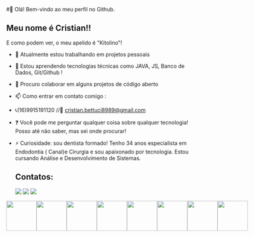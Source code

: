 #👋 Olá! Bem-vindo ao meu perfil no Github.
## Meu nome é Cristian!!
E como podem ver, o meu apelido é "Kitolino"!

- 🔭 Atualmente estou trabalhando em projetos pessoais
- 🌱 Estou aprendendo tecnologias técnicas como JAVA, JS, Banco de Dados, Git/Github !
- 👯 Procuro colaborar em alguns projetos de código aberto
- 📫 Como entrar em contato comigo :
- 📞(16)9915191120 //📧 cristian.bettuci8989@gmail.com
- ❓ Você pode me perguntar qualquer coisa sobre qualquer tecnologia! Posso até não saber, mas sei onde procurar!
- ⚡ Curiosidade: sou dentista formado! Tenho 34 anos especialista em Endodontia ( Canal)e Cirurgia
 e sou apaixonado por tecnologia. Estou cursando Análise e Desenvolvimento de Sistemas.

  ## Contatos:
  <a href="https://instagram.com/seu-usuário-instagram-aqui](https://www.instagram.com/cbettuci/" target="_blank"><img loading="lazy" src="https://img.shields.io/badge/-Instagram-%23E4405F?style=for-the-badge&logo=instagram&logoColor=white" target="_blank"></a>
  <a href = "mailto:cristian.bettuci8989@gmail.com"><img loading="lazy" src="https://img.shields.io/badge/Gmail-D14836?style=for-the-badge&logo=gmail&logoColor=white" target="_blank"></a>
  <a href = "https://www.linkedin.com/in/cristian-s-bettuci-2398b9289/" target="_blank"><img loading="lazy" src="https://img.shields.io/badge/-LinkedIn-%230077B5?style=for-the-badge&logo=linkedin&logoColor=white" target="_blank"></a> 
  


<div style="display: flex;">
<img src="https://cdn.jsdelivr.net/gh/devicons/devicon@latest/icons/html5/html5-original-wordmark.svg"  width="80" height="80"/>
<img src="https://cdn.jsdelivr.net/gh/devicons/devicon@latest/icons/java/java-original-wordmark.svg" width="80" height="80" />
<img src="https://cdn.jsdelivr.net/gh/devicons/devicon@latest/icons/javascript/javascript-original.svg" width="80" height="80" />
<img src="https://cdn.jsdelivr.net/gh/devicons/devicon@latest/icons/oracle/oracle-original.svg"  width="80" height="80" />
<img src="https://cdn.jsdelivr.net/gh/devicons/devicon@latest/icons/sqldeveloper/sqldeveloper-original.svg" width="80" height="80"/>
<img src="https://cdn.jsdelivr.net/gh/devicons/devicon@latest/icons/git/git-original-wordmark.svg"  width="80" height="80"/>
<img src="https://cdn.jsdelivr.net/gh/devicons/devicon@latest/icons/github/github-original.svg"  width="80" height="80" />
<img src="https://cdn.jsdelivr.net/gh/devicons/devicon@latest/icons/css3/css3-original-wordmark.svg" width="80" height="80" />
          
</div>

          
          
